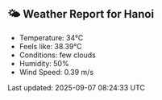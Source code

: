 <!-- WEATHER-START -->
## 🌤 Weather Report for Hanoi

- Temperature: 34°C
- Feels like: 38.39°C
- Conditions: few clouds
- Humidity: 50%
- Wind Speed: 0.39 m/s

Last updated: 2025-09-07 08:24:33 UTC
<!-- WEATHER-END -->
